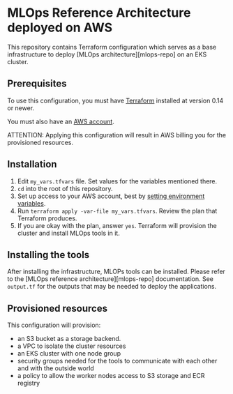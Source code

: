 # MLOps Reference Architecture deployed on AWS

This repository contains Terraform configuration which serves as a base infrastructure to deploy
[MLOps architecture][mlops-repo] on an EKS cluster. 

## Prerequisites

To use this configuration, you must have [Terraform](https://www.terraform.io/downloads.html) installed at version 0.14 or newer.

You must also have an [AWS account](https://portal.aws.amazon.com/billing/signup#/start).

ATTENTION: Applying this configuration will result in AWS billing you for the provisioned resources.

## Installation

1. Edit `my_vars.tfvars` file. Set values for the variables mentioned there.
1. `cd` into the root of this repository.
1. Set up access to your AWS account, best by [setting environment variables](https://docs.aws.amazon.com/cli/latest/userguide/cli-configure-envvars.html).
1. Run `terraform apply -var-file my_vars.tfvars`. Review the plan that Terraform produces.
1. If you are okay with the plan, answer `yes`. Terraform will provision the cluster and install MLOps tools in it.

## Installing the tools

After installing the infrastructure, MLOPs tools can be installed. Please refer 
to the [MLOps reference architecture][mlops-repo] documentation. See `output.tf` for the outputs that may be needed 
to deploy the applications.

## Provisioned resources

This configuration will provision:
- an S3 bucket as a storage backend.
- a VPC to isolate the cluster resources
- an EKS cluster with one node group
- security groups needed for the tools to communicate with each other and with the outside world
- a policy to allow the worker nodes access to S3 storage and ECR registry
